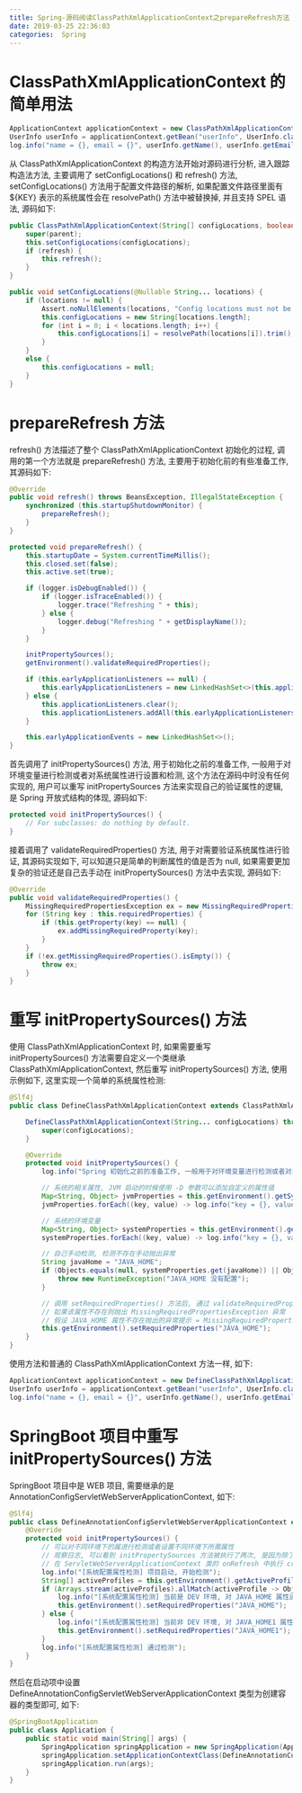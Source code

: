 ```yaml
---
title: Spring-源码阅读ClassPathXmlApplicationContext之prepareRefresh方法
date: 2019-03-25 22:36:03
categories:  Spring
---
```


# ClassPathXmlApplicationContext 的简单用法

```java
ApplicationContext applicationContext = new ClassPathXmlApplicationContext("beans/UserBeans.xml");
UserInfo userInfo = applicationContext.getBean("userInfo", UserInfo.class);
log.info("name = {}, email = {}", userInfo.getName(), userInfo.getEmail());
```

<!-- more -->

从 ClassPathXmlApplicationContext 的构造方法开始对源码进行分析, 进入跟踪构造法方法, 主要调用了 setConfigLocations() 和 refresh() 方法, setConfigLocations() 方法用于配置文件路径的解析, 如果配置文件路径里面有 ${KEY} 表示的系统属性会在 resolvePath() 方法中被替换掉, 并且支持 SPEL 语法, 源码如下:

```java
public ClassPathXmlApplicationContext(String[] configLocations, boolean refresh, @Nullable ApplicationContext parent) throws BeansException {
    super(parent);
    this.setConfigLocations(configLocations);
    if (refresh) {
        this.refresh();
    }
}

public void setConfigLocations(@Nullable String... locations) {
    if (locations != null) {
        Assert.noNullElements(locations, "Config locations must not be null");
        this.configLocations = new String[locations.length];
        for (int i = 0; i < locations.length; i++) {
            this.configLocations[i] = resolvePath(locations[i]).trim();
        }
    }
    else {
        this.configLocations = null;
    }
}
```

# prepareRefresh 方法

refresh() 方法描述了整个 ClassPathXmlApplicationContext 初始化的过程, 调用的第一个方法就是 prepareRefresh() 方法, 主要用于初始化前的有些准备工作, 其源码如下:

```java
@Override
public void refresh() throws BeansException, IllegalStateException {
    synchronized (this.startupShutdownMonitor) {
        prepareRefresh();
    }
}

protected void prepareRefresh() {
    this.startupDate = System.currentTimeMillis();
    this.closed.set(false);
    this.active.set(true);

    if (logger.isDebugEnabled()) {
        if (logger.isTraceEnabled()) {
            logger.trace("Refreshing " + this);
        } else {
            logger.debug("Refreshing " + getDisplayName());
        }
    }

    initPropertySources();
    getEnvironment().validateRequiredProperties();

    if (this.earlyApplicationListeners == null) {
        this.earlyApplicationListeners = new LinkedHashSet<>(this.applicationListeners);
    } else {
        this.applicationListeners.clear();
        this.applicationListeners.addAll(this.earlyApplicationListeners);
    }

    this.earlyApplicationEvents = new LinkedHashSet<>();
}
```

首先调用了 initPropertySources() 方法, 用于初始化之前的准备工作, 一般用于对环境变量进行检测或者对系统属性进行设置和检测, 这个方法在源码中时没有任何实现的, 用户可以重写 initPropertySources 方法来实现自己的验证属性的逻辑, 是 Spring 开放式结构的体现, 源码如下:

```java
protected void initPropertySources() {
    // For subclasses: do nothing by default.
}
```

接着调用了 validateRequiredProperties() 方法, 用于对需要验证系统属性进行验证, 其源码实现如下, 可以知道只是简单的判断属性的值是否为 null, 如果需要更加复杂的验证还是自己去手动在 initPropertySources() 方法中去实现, 源码如下:

```java
@Override
public void validateRequiredProperties() {
    MissingRequiredPropertiesException ex = new MissingRequiredPropertiesException();
    for (String key : this.requiredProperties) {
        if (this.getProperty(key) == null) {
            ex.addMissingRequiredProperty(key);
        }
    }
    if (!ex.getMissingRequiredProperties().isEmpty()) {
        throw ex;
    }
}
```

# 重写 initPropertySources() 方法

使用 ClassPathXmlApplicationContext 时, 如果需要重写 initPropertySources() 方法需要自定义一个类继承 ClassPathXmlApplicationContext, 然后重写 initPropertySources() 方法, 使用示例如下, 这里实现一个简单的系统属性检测:

```java
@Slf4j
public class DefineClassPathXmlApplicationContext extends ClassPathXmlApplicationContext {

    DefineClassPathXmlApplicationContext(String... configLocations) throws BeansException {
        super(configLocations);
    }

    @Override
    protected void initPropertySources() {
        log.info("Spring 初始化之前的准备工作, 一般用于对环境变量进行检测或者对系统属性进行设置和检测");

        // 系统的相关属性, JVM 启动的时候使用 -D 参数可以添加自定义的属性值
        Map<String, Object> jvmProperties = this.getEnvironment().getSystemProperties();
        jvmProperties.forEach((key, value) -> log.info("key = {}, value = {}", key, value));

        // 系统的环境变量
        Map<String, Object> systemProperties = this.getEnvironment().getSystemEnvironment();
        systemProperties.forEach((key, value) -> log.info("key = {}, value = {}", key, value));

        // 自己手动检测, 检测不存在手动抛出异常
        String javaHome = "JAVA_HOME";
        if (Objects.equals(null, systemProperties.get(javaHome)) || Objects.equals("", systemProperties.get(javaHome))) {
            throw new RuntimeException("JAVA_HOME 没有配置");
        }

        // 调用 setRequiredProperties() 方法后, 通过 validateRequiredProperties() 方法来检测
        // 如果该属性不存在则抛出 MissingRequiredPropertiesException 异常
        // 假设 JAVA_HOME 属性不存在抛出的异常提示 = MissingRequiredPropertiesException: The following properties were declared as required but could not be resolved: [JAVA_HOME]
        this.getEnvironment().setRequiredProperties("JAVA_HOME");
    }
}
```

使用方法和普通的 ClassPathXmlApplicationContext 方法一样, 如下:

```java
ApplicationContext applicationContext = new DefineClassPathXmlApplicationContext("beans/UserBeans.xml");
UserInfo userInfo = applicationContext.getBean("userInfo", UserInfo.class);
log.info("name = {}, email = {}", userInfo.getName(), userInfo.getEmail());
```

# SpringBoot 项目中重写 initPropertySources() 方法

SpringBoot 项目中是 WEB 项目, 需要继承的是 AnnotationConfigServletWebServerApplicationContext, 如下:

```java
@Slf4j
public class DefineAnnotationConfigServletWebServerApplicationContext extends AnnotationConfigServletWebServerApplicationContext {
    @Override
    protected void initPropertySources() {
        // 可以对不同环境下的属进行检测或者设置不同环境下所需属性
        // 观察日志, 可以看到 initPropertySources 方法被执行了两次, 是因为除了 AbstractApplicationContext 类中有调用
        // 在 ServletWebServerApplicationContext 类的 onRefresh 中执行 createWebServer 方法时也会调用一次 initPropertySources 方法
        log.info("[系统配置属性检测] 项目启动, 开始检测");
        String[] activeProfiles = this.getEnvironment().getActiveProfiles();
        if (Arrays.stream(activeProfiles).allMatch(activeProfile -> Objects.equals("dev", activeProfile))) {
            log.info("[系统配置属性检测] 当前是 DEV 环境, 对 JAVA_HOME 属性进行检测");
            this.getEnvironment().setRequiredProperties("JAVA_HOME");
        } else {
            log.info("[系统配置属性检测] 当前非 DEV 环境, 对 JAVA_HOME1 属性进行检测");
            this.getEnvironment().setRequiredProperties("JAVA_HOME1");
        }
        log.info("[系统配置属性检测] 通过检测");
    }
}
```

然后在启动项中设置 DefineAnnotationConfigServletWebServerApplicationContext 类型为创建容器的类型即可, 如下:

```java
@SpringBootApplication
public class Application {
    public static void main(String[] args) {
        SpringApplication springApplication = new SpringApplication(Application.class);
        springApplication.setApplicationContextClass(DefineAnnotationConfigServletWebServerApplicationContext.class);
        springApplication.run(args);
    }
}
```